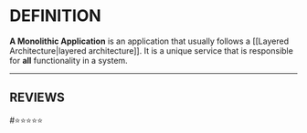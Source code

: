 # DEFINITION

**A Monolithic Application** is an application that usually follows a [[Layered Architecture|layered architecture]]. It is a unique service that is responsible for **all** functionality in a system.

---
## REVIEWS
#⭐⭐⭐⭐⭐
